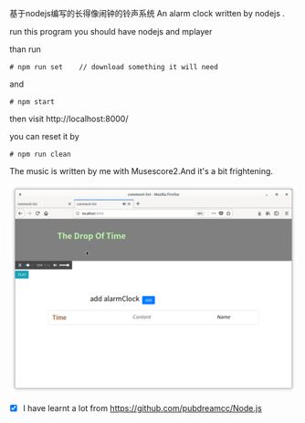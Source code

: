 基于nodejs编写的长得像闹钟的铃声系统
An alarm clock written by nodejs .

run this program you should have nodejs and mplayer

than run

```
# npm run set    // download something it will need
```

and

```
# npm start
```

then visit http://localhost:8000/



you can reset it by

```
# npm run clean
```

The music is written by me with Musescore2.And it's a bit frightening.

![](./public/graph/Screenshot.png)



- [x] I have learnt a lot from https://github.com/pubdreamcc/Node.js

